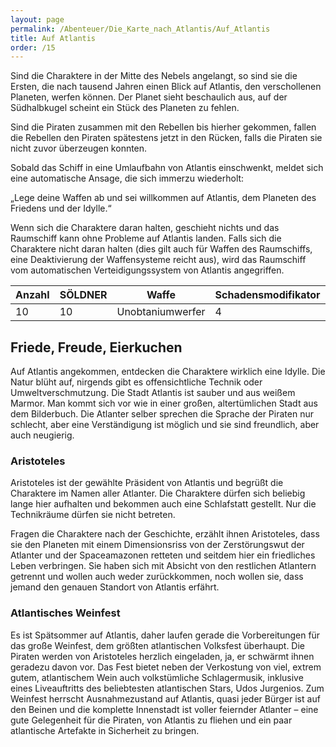 ```yaml
---
layout: page
permalink: /Abenteuer/Die_Karte_nach_Atlantis/Auf_Atlantis
title: Auf Atlantis
order: /15
---
```


Sind die Charaktere in der Mitte des Nebels angelangt, so sind sie die Ersten, die nach tausend Jahren einen Blick auf Atlantis, den verschollenen Planeten, werfen können. Der Planet sieht beschaulich aus, auf der Südhalbkugel scheint ein Stück des Planeten zu fehlen.

Sind die Piraten zusammen mit den Rebellen bis hierher gekommen, fallen die Rebellen den Piraten spätestens jetzt in den Rücken, falls die Piraten sie nicht zuvor überzeugen konnten.

Sobald das Schiff in eine Umlaufbahn von Atlantis einschwenkt, meldet sich eine automatische Ansage, die sich immerzu wiederholt:

„Lege deine Waffen ab und sei willkommen auf Atlantis, dem Planeten des Friedens und der Idylle.“

Wenn sich die Charaktere daran halten, geschieht nichts und das Raumschiff kann ohne Probleme auf Atlantis landen. Falls sich die Charaktere nicht daran halten (dies gilt auch für Waffen des Raumschiffs, eine Deaktivierung der Waffensysteme reicht aus), wird das Raumschiff vom automatischen Verteidigungssystem von Atlantis angegriffen.

<table>
<thead>
<tr><th>Anzahl</th><th>SÖLDNER</th><th>Waffe</th><th>Schadensmodifikator</th></tr>
</thead>
<tbody>
<tr><td>10</td><td>10</td><td>Unobtaniumwerfer</td><td>4</td></tr>
</tbody>
</table>

## Friede, Freude, Eierkuchen

Auf Atlantis angekommen, entdecken die Charaktere wirklich eine Idylle. Die Natur blüht auf, nirgends gibt es offensichtliche Technik oder Umweltverschmutzung. Die Stadt Atlantis ist sauber und aus weißem Marmor. Man kommt sich vor wie in einer großen, altertümlichen Stadt aus dem Bilderbuch. Die Atlanter selber sprechen die Sprache der Piraten nur schlecht, aber eine Verständigung ist möglich und sie sind freundlich, aber auch neugierig.

### Aristoteles

Aristoteles ist der gewählte Präsident von Atlantis und begrüßt die Charaktere im Namen aller Atlanter. Die Charaktere dürfen sich beliebig lange hier aufhalten und bekommen auch eine Schlafstatt gestellt. Nur die Technikräume dürfen sie nicht betreten.

Fragen die Charaktere nach der Geschichte, erzählt ihnen Aristoteles, dass sie den Planeten mit einem Dimensionsriss von der Zerstörungswut der Atlanter und der Spaceamazonen retteten und seitdem hier ein friedliches Leben verbringen. Sie haben sich mit Absicht von den restlichen Atlantern getrennt und wollen auch weder zurückkommen, noch wollen sie, dass jemand den genauen Standort von Atlantis erfährt.

### Atlantisches Weinfest

Es ist Spätsommer auf Atlantis, daher laufen gerade die Vorbereitungen für das große Weinfest, dem größten atlantischen Volksfest überhaupt. Die Piraten werden von Aristoteles herzlich eingeladen, ja, er schwärmt ihnen geradezu davon vor. Das Fest bietet neben der Verkostung von viel, extrem gutem, atlantischem Wein auch volkstümliche Schlagermusik, inklusive eines Liveauftritts des beliebtesten atlantischen Stars, Udos Jurgenios. Zum Weinfest herrscht Ausnahmezustand auf Atlantis, quasi jeder Bürger ist auf den Beinen und die komplette Innenstadt ist voller feiernder Atlanter – eine gute Gelegenheit für die Piraten, von Atlantis zu fliehen und ein paar atlantische Artefakte in Sicherheit zu bringen.
